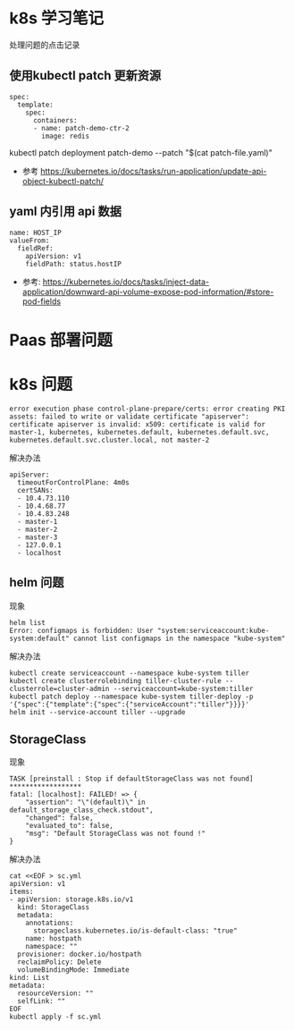 # k8s 学习笔记

处理问题的点击记录

## 使用kubectl patch 更新资源

```
spec:
  template:
    spec:
      containers:
      - name: patch-demo-ctr-2
        image: redis
```

kubectl patch deployment patch-demo --patch "$(cat patch-file.yaml)"

* 参考 https://kubernetes.io/docs/tasks/run-application/update-api-object-kubectl-patch/

## yaml 内引用 api 数据

```
name: HOST_IP
valueFrom:
  fieldRef:
    apiVersion: v1
    fieldPath: status.hostIP
```
* 参考:  https://kubernetes.io/docs/tasks/inject-data-application/downward-api-volume-expose-pod-information/#store-pod-fields
# Paas 部署问题

# k8s 问题

```
error execution phase control-plane-prepare/certs: error creating PKI assets: failed to write or validate certificate "apiserver": certificate apiserver is invalid: x509: certificate is valid for master-1, kubernetes, kubernetes.default, kubernetes.default.svc, kubernetes.default.svc.cluster.local, not master-2
```

解决办法
```
apiServer:
  timeoutForControlPlane: 4m0s
  certSANs:
  - 10.4.73.110
  - 10.4.68.77
  - 10.4.83.248
  - master-1
  - master-2
  - master-3
  - 127.0.0.1
  - localhost
```

## helm 问题

现象
```
helm list
Error: configmaps is forbidden: User "system:serviceaccount:kube-system:default" cannot list configmaps in the namespace "kube-system"
```

解决办法
```
kubectl create serviceaccount --namespace kube-system tiller
kubectl create clusterrolebinding tiller-cluster-rule --clusterrole=cluster-admin --serviceaccount=kube-system:tiller
kubectl patch deploy --namespace kube-system tiller-deploy -p '{"spec":{"template":{"spec":{"serviceAccount":"tiller"}}}}'      
helm init --service-account tiller --upgrade
```

## StorageClass 

现象
```
TASK [preinstall : Stop if defaultStorageClass was not found] ******************
fatal: [localhost]: FAILED! => {
    "assertion": "\"(default)\" in default_storage_class_check.stdout",
    "changed": false,
    "evaluated_to": false,
    "msg": "Default StorageClass was not found !"
}
```

解决办法
```
cat <<EOF > sc.yml
apiVersion: v1
items:
- apiVersion: storage.k8s.io/v1
  kind: StorageClass
  metadata:
    annotations:
      storageclass.kubernetes.io/is-default-class: "true"
    name: hostpath
    namespace: ""
  provisioner: docker.io/hostpath
  reclaimPolicy: Delete
  volumeBindingMode: Immediate
kind: List
metadata:
  resourceVersion: ""
  selfLink: ""
EOF
kubectl apply -f sc.yml
```


